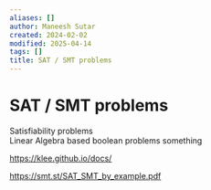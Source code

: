 ```yaml
---
aliases: []
author: Maneesh Sutar
created: 2024-02-02
modified: 2025-04-14
tags: []
title: SAT / SMT problems
---
```


# SAT / SMT problems

Satisfiability problems  
Linear Algebra based boolean problems something

<https://klee.github.io/docs/>

<https://smt.st/SAT_SMT_by_example.pdf>
